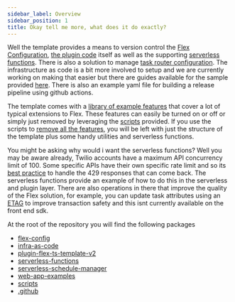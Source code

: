 ```yaml
---
sidebar_label: Overview
sidebar_position: 1
title: Okay tell me more, what does it do exactly?
---
```


Well the template provides a means to version control the [Flex Configuration](/how-it-works/flex-config), [the plugin code](/how-it-works/plugin-flex-ts-template-v2) itself as well as the supporting [serverless functions](/how-it-works/serverless-functions). There is also a solution to manage [task router configuration](/how-it-works/infra-as-code). The infrastructure as code is a bit more involved to setup and we are currently working on making that easier but there are guides available for the sample provided [here](https://www.twilio.com/blog/intro-to-infrastructure-as-code-with-twilio-part-1). There is also an example yaml file for building a release pipeline using github actions.

The template comes with a [library of example features](/feature-library/overview) that cover a lot of typical extensions to Flex. These features can easily be turned on or off or simply just removed by leveraging the [scripts](/how-it-works/scripts) provided. If you use the scripts to [remove all the features](/how-it-works/scripts#removing-features), you will be left with just the structure of the template plus some handy utilities and serverless functions.

You might be asking why would i want the serverless functions? Well you may be aware already, Twilio accounts have a maximum API concurrency limit of 100. Some specific APIs have their own specific rate limit and so its [best practice](https://support.twilio.com/hc/en-us/articles/360044308153-Twilio-API-response-Error-429-Too-Many-Requests-) to handle the 429 responses that can come back. The serverless functions provide an example of how to do this in the serverless and plugin layer. There are also operations in there that improve the quality of the Flex solution, for example, you can update task attributes using an [ETAG](https://www.twilio.com/docs/taskrouter/api/task#task-version) to improve transaction safety and this isnt currently available on the front end sdk.

At the root of the repository you will find the following packages

- [flex-config](/how-it-works/flex-config)
- [infra-as-code](/how-it-works/infra-as-code)
- [plugin-flex-ts-template-v2](/how-it-works/plugin-flex-ts-template-v2)
- [serverless-functions](/how-it-works/serverless-functions)
- [serverless-schedule-manager](/how-it-works/serverless-schedule-manager)
- [web-app-examples](/how-it-works/web-app-examples)
- [scripts](/how-it-works/scripts)
- [.github](/how-it-works/github)
